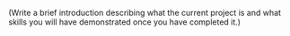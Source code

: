 (Write a brief introduction describing what the current project is and what skills you will have demonstrated once you have completed it.)
